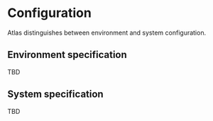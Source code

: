 # Configuration

Atlas distinguishes between environment and system configuration.

## Environment specification

TBD

## System specification

TBD
